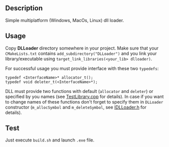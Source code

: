 ## Description
Simple multiplatform (Windows, MacOs, Linux) dll loader.

## Usage
Copy **DLLoader** directory somewhere in your project. Make sure that your `CMakeLists.txt` contains `add_subdirectory("DLLoader")` and you link your library/executable using `target_link_libraries(<your_lib> dlloader)`.

For successful usage you must provide interface with these two `typedefs`:
```
typedef <InterfaceName>* allocator_t();
typedef void deleter_t(<InterfaceName>*);
```
DLL must provide two functions with default (`allocator` and `deleter`) or specified by you names (see [TestLibrary.cpp](/TestLibrary/TestLibrary.cpp) for details). In case if you want to change names of these functions don't forget to specify them in `DLLoader` constructor (`m_allocSymbol` and `m_deleteSymbol`, see [IDLLoader.h](DLLoader/IDLLoader.h) for details).

## Test
Just execute `build.sh` and launch `.exe` file.
